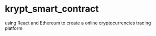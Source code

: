 # krypt_smart_contract
using React and Ethereum to create a online cryptocurrencies trading platform
